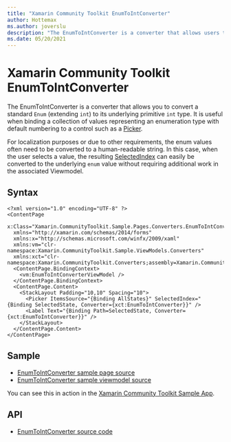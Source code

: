 ```yaml
---
title: "Xamarin Community Toolkit EnumToIntConverter"
author: Hottemax
ms.author: joverslu
description: "The EnumToIntConverter is a converter that allows users to convert a standard enum (extending int) to its underlying primitive int type."
ms.date: 05/20/2021
---
```


# Xamarin Community Toolkit EnumToIntConverter

The EnumToIntConverter is a converter that allows you to convert a standard `Enum` (extending `int`) to its underlying primitive `int` type.
It is useful when binding a collection of values representing an enumeration type with default numbering to a control such as a [Picker](https://docs.microsoft.com/dotnet/api/xamarin.forms.picker).

For localization purposes or due to other requirements, the enum values often need to be converted to a human-readable string.
In this case, when the user selects a value, the resulting [SelectedIndex](https://docs.microsoft.com/dotnet/api/xamarin.forms.picker.selectedindex) 
can easily be converted to the underlying `enum` value without requiring additional work in the associated Viewmodel.

## Syntax

```xaml
<?xml version="1.0" encoding="UTF-8" ?>
<ContentPage
  x:Class="Xamarin.CommunityToolkit.Sample.Pages.Converters.EnumToIntConverterPage"
  xmlns="http://xamarin.com/schemas/2014/forms"
  xmlns:x="http://schemas.microsoft.com/winfx/2009/xaml"
  xmlns:vm="clr-namespace:Xamarin.CommunityToolkit.Sample.ViewModels.Converters"
  xmlns:xct="clr-namespace:Xamarin.CommunityToolkit.Converters;assembly=Xamarin.CommunityToolkit">
  <ContentPage.BindingContext>
    <vm:EnumToIntConverterViewModel />
  </ContentPage.BindingContext>
  <ContentPage.Content>
    <StackLayout Padding="10,10" Spacing="10">
      <Picker ItemsSource="{Binding AllStates}" SelectedIndex="{Binding SelectedState, Converter={xct:EnumToIntConverter}}" />
      <Label Text="{Binding Path=SelectedState, Converter={xct:EnumToIntConverter}}" />
    </StackLayout>
  </ContentPage.Content>
</ContentPage>
```

## Sample

- [EnumToIntConverter sample page source](https://github.com/xamarin/XamarinCommunityToolkit/blob/main/samples/XCT.Sample/Pages/Converters/EnumToIntConverterPage.xaml)
- [EnumToIntConverter sample viewmodel source](https://github.com/xamarin/XamarinCommunityToolkit/blob/main/samples/XCT.Sample/ViewModels/Converters/EnumToIntConverterViewModel.cs)

You can see this in action in the [Xamarin Community Toolkit Sample App](https://github.com/xamarin/XamarinCommunityToolkit).

## API

* [EnumToIntConverter source code](https://github.com/xamarin/XamarinCommunityToolkit/blob/main/src/CommunityToolkit/Xamarin.CommunityToolkit/Converters/EnumToIntConverter.shared.cs)
